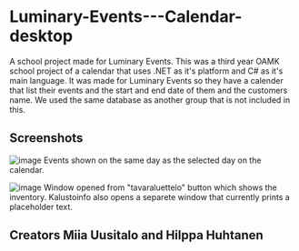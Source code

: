 # Luminary-Events---Calendar-desktop
A school project made for Luminary Events. This was a third year OAMK school project of a calendar that uses .NET as it's platform and C# as it's main language. It was made for Luminary Events so they have a calender that list their events and the start and end date of them and the customers name. We used the same database as another group that is not included in this. 

## Screenshots 

![image](https://github.com/Hilppah/Luminary-Events---Calendar-desktop/assets/101551721/6b24d780-62e8-486d-bcb4-418ccab88cd9)
Events shown on the same day as the selected day on the calendar. 

![image](https://github.com/Hilppah/Luminary-Events---Calendar-desktop/assets/101551721/a72a01b9-e8ec-4a1b-b1dd-233aa7dbeee8)
Window opened from "tavaraluettelo" button which shows the inventory. Kalustoinfo also opens a separete window that currently prints a placeholder text. 


## Creators Miia Uusitalo and Hilppa Huhtanen
